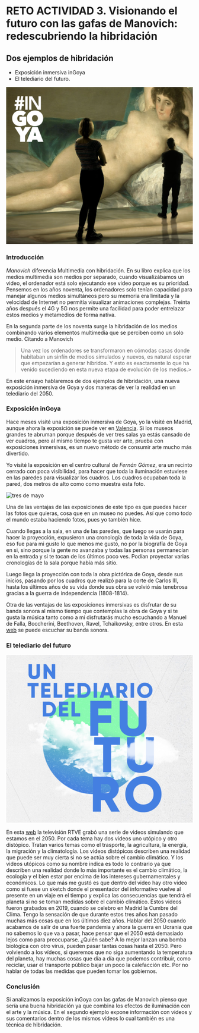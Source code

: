 
# RETO ACTIVIDAD 3. Visionando el futuro con las gafas de Manovich: redescubriendo la hibridación

## Dos ejemplos de hibridación ##

- Exposición inmersiva inGoya
- El telediario del futuro.
 
![portada inGoya](./ingoya.png)

### Introducción ###

*Manovich* diferencia Multimedia con hibridación. En su libro explica que los medios multimedia son medios por separado, cuando visualizábamos un video, el ordenador está solo ejecutando ese video porque es su prioridad. Pensemos en los años noventa,  los ordenadores solo tenían capacidad para manejar algunos medios simultáneos pero su memoria era limitada y la velocidad de Internet no permitía visualizar animaciones complejas. Treinta años después el 4G y 5G nos permite una facilidad para poder entrelazar estos medios y  metamedios de forma nativa.

En la segunda parte de los noventa surge la hibridación de los medios combinando varios elementos multimedia que se perciben como un solo medio.
Citando a Manovich
 >Una vez los ordenadores se transformaron en cómodas casas donde habitaban un sinfín de medios simulados y nuevos, es natural esperar que empezarían a generar híbridos. Y esto es exactamente lo que ha venido sucediendo en esta nueva etapa de evolución de los medios.>

En este ensayo hablaremos de dos ejemplos de hibridación, una nueva exposición inmersiva de Goya y dos maneras de ver la realidad en un telediario del 2050.

### Exposición inGoya ###

Hace meses visité una exposición inmersiva de Goya, yo la visité en Madrid, aunque ahora la exposición se puede ver en [Valencia](https://ingoya.com/). Si los museos grandes te abruman porque después de ver tres salas ya estás cansado de ver cuadros, pero al mismo tiempo te gusta ver arte, prueba con exposiciones inmersivas, es un nuevo método de consumir arte mucho más divertido.

Yo visité la exposición en el centro cultural de *Fernán Gómez*, era un recinto cerrado con poca visibilidad, para hacer que toda la iluminación estuviese en las paredes para visualizar los cuadros. Los cuadros ocupaban toda la pared, dos metros de alto como como muestra esta foto.

![tres de mayo ](./3MAYOJPG.JPG)


Una de las ventajas de las exposiciones de este tipo es que puedes hacer las fotos que quieras, cosa que en un museo no puedes. Así que como todo el mundo estaba haciendo fotos, pues yo también hice.

Cuando llegas a la sala, en una de las paredes, que luego se usarán para hacer la proyección, expusieron una cronología de toda la vida de Goya, eso fue para mi gusto lo que menos me gustó, no por la biografía de Goya en si, sino porque la gente no avanzaba y todas las personas permanecían en la entrada y si te tocan de los últimos poco ves. Podían proyectar varias cronologías de la sala porque había más sitio.

Luego llega la proyección con toda la obra pictórica de Goya, desde sus inicios, pasando por los cuadros que realizó para la corte de Carlos III, hasta los últimos años de su vida donde sus obra se volvió más tenebrosa gracias a la guerra de independencia (1808-1814).

Otra de las ventajas de las exposiciones inmersivas es disfrutar de su banda sonora al mismo tiempo que contemplas la obra de Goya y si te gusta la música tanto como a mi disfrutarás mucho escuchando a Manuel de Falla, Boccherini, Beethoven, Ravel, Tchaikovsky, entre otros. En esta [web]( https://ingoya.com/banda-sonora/) se puede escuchar su banda sonora.

### El telediario del futuro ###

![Telediario del futuro](./telediario.png)

En esta [web]( https://lab.rtve.es/lab/telediario-2050-cambio-climatico/) la televisión RTVE grabó una serie de videos simulando que estamos en el 2050. Por cada tema hay dos videos uno utópico y otro distópico. Tratan varios temas como el trasporte, la agricultura, la energía, la migración y la climatología. Los videos distópicos describen una realidad que puede ser muy cierta si no se actúa sobre el cambio climático. Y los videos utópicos como su nombre indica es todo lo contrario ya que describen una realidad donde lo más importante es el cambio climático, la ecología y el bien estar por encima de los intereses gubernamentales y económicos. 
Lo que más me gustó es que dentro del video hay otro video como si fuese un sketch donde el presentador del informativo vuelve al presente en un viaje en el tiempo y explica las consecuencias que tendrá el planeta si no se toman medidas sobre el cambió climático.
Estos videos fueron grabados en 2019, cuando se celebro en Madrid la Cumbre del Clima. Tengo la sensación de que durante estos tres años han pasado muchas más cosas que en los últimos diez años. Hablar del 2050 cuando acabamos de salir de una fuerte pandemia y ahora la guerra en Ucrania que no sabemos lo que va a pasar, hace pensar que el 2050 está demasiado lejos como para preocuparse. ¿Quién sabe? A lo mejor lanzan una bomba biológica con otro virus, pueden pasar tantas cosas hasta el 2050. 
Pero volviendo a los vídeos, si queremos que no siga aumentando la temperatura del planeta, hay muchas cosas que día a día que podemos contribuir, como reciclar, usar el transporte público bajar un poco la calefacción etc. Por no hablar de todas las medidas que pueden tomar los gobiernos.
### Conclusión ###
Si analizamos la exposición inGoya con las gafas de Manovich pienso que sería una buena hibridación ya que combina los efectos de iluminación con el arte y la música.
En el segundo ejemplo expone información con videos y sus comentarios dentro de los mismos vídeos lo cual también es una técnica de hibridación.


